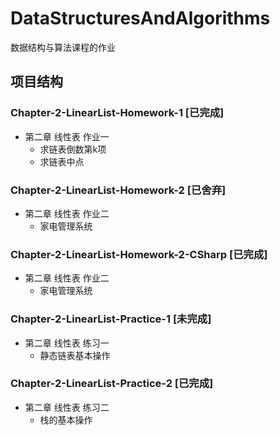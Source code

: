 # DataStructuresAndAlgorithms

数据结构与算法课程的作业

## 项目结构

### Chapter-2-LinearList-Homework-1 [已完成]

- 第二章 线性表 作业一
  - 求链表倒数第k项
  - 求链表中点

### Chapter-2-LinearList-Homework-2 [已舍弃]

- 第二章 线性表 作业二
  - 家电管理系统

### Chapter-2-LinearList-Homework-2-CSharp [已完成]

- 第二章 线性表 作业二
  - 家电管理系统

### Chapter-2-LinearList-Practice-1 [未完成]

- 第二章 线性表 练习一
  - 静态链表基本操作

### Chapter-2-LinearList-Practice-2 [已完成]

- 第二章 线性表 练习二
  - 栈的基本操作
